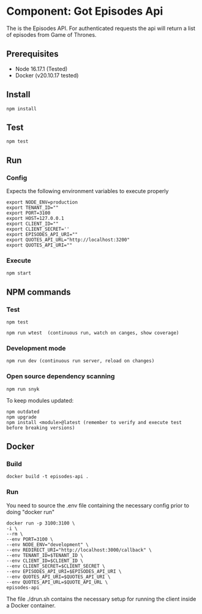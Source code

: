 # Component: Got Episodes Api

The is the Episodes API. For authenticated requests the api will return a list of episodes from Game of Thrones.

## Prerequisites

- Node 16.17.1 (Tested)
- Docker (v20.10.17 tested)

## Install

    npm install

## Test

    npm test

## Run

### Config

Expects the following environment variables to execute properly

    export NODE_ENV=production
    export TENANT_ID=""
    export PORT=3100
    export HOST=127.0.0.1
    export CLIENT_ID=""
    export CLIENT_SECRET=''
    export EPISODES_API_URI=""
    export QUOTES_API_URL="http://localhost:3200"
    export QUOTES_API_URI=""

### Execute

    npm start

## NPM commands

### Test

    npm test

    npm run wtest  (continuous run, watch on canges, show coverage)

### Development mode

    npm run dev (continuous run server, reload on changes)

### Open source dependency scanning

    npm run snyk

To keep modules updated:

    npm outdated
    npm upgrade
    npm install <module>@latest (remember to verify and execute test before breaking versions)

## Docker

### Build

    docker build -t episodes-api .

### Run

You need to source the .env file containing the necessary config prior to doing "docker run"

    docker run -p 3100:3100 \
    -i \
    --rm \
    --env PORT=3100 \
    --env NODE_ENV="development" \
    --env REDIRECT_URI="http://localhost:3000/callback" \
    --env TENANT_ID=$TENANT_ID \
    --env CLIENT_ID=$CLIENT_ID \
    --env CLIENT_SECRET=$CLIENT_SECRET \
    --env EPISODES_API_URI=$EPISODES_API_URI \
    --env QUOTES_API_URI=$QUOTES_API_URI \
    --env QUOTES_API_URL=$QUOTE_API_URL \
    episodes-api

The file ./drun.sh contains the necessary setup for running the client inside a Docker container.